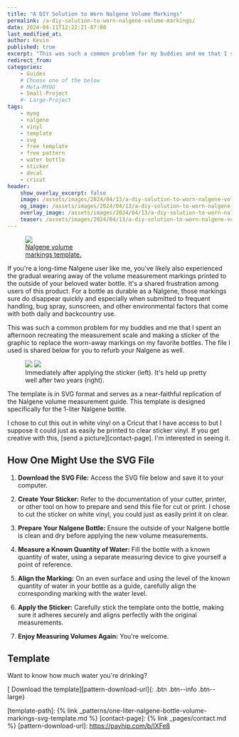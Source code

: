 ```yaml
---
title: "A DIY Solution to Worn Nalgene Volume Markings"
permalink: /a-diy-solution-to-worn-nalgene-volume-markings/
date: 2024-04-11T12:22:21-07:00
last_modified_at:
author: Kevin
published: true
excerpt: "This was such a common problem for my buddies and me that I spent an afternoon recreating the measurement scale and making a sticker of the graphic to replace the worn-away markings on my favorite bottles."
redirect_from:
categories:
    - Guides
    # Choose one of the below
    # Meta-MYOG
    - Small-Project
    #- Large-Project 
tags:
    - myog
    - nalgene
    - vinyl
    - template
    - svg
    - free template
    - free pattern
    - water bottle
    - sticker
    - decal
    - cricut
header:
    show_overlay_excerpt: false
    image: /assets/images/2024/04/13/a-diy-solution-to-worn-nalgene-volume-markings/a-diy-solution-to-worn-nalgene-volume-markings-og.jpg   # Twitter (use 'overlay_image')
    og_image: /assets/images/2024/04/13/a-diy-solution-to-worn-nalgene-volume-markings/a-diy-solution-to-worn-nalgene-volume-markings-og.jpg
    overlay_image: /assets/images/2024/04/13/a-diy-solution-to-worn-nalgene-volume-markings/a-diy-solution-to-worn-nalgene-volume-markings.jpg    # Article header at 2048x1024
    teaser: /assets/images/2024/04/13/a-diy-solution-to-worn-nalgene-volume-markings/a-diy-solution-to-worn-nalgene-volume-markings-th.jpg   # Shrink image to 575x288
---
```


<figure style="width: 150px" class="align-right">
	<a href="{{ site.url }}{{ site.baseurl }}/assets/images/2024/04/13/a-diy-solution-to-worn-nalgene-volume-markings/sample.jpg"><img src="{{ site.url }}{{ site.baseurl }}/assets/images/2024/04/13/a-diy-solution-to-worn-nalgene-volume-markings/sample.jpg">
	<figcaption>Nalgene volume markings template.</figcaption></a>
</figure>

If you're a long-time Nalgene user like me, you've likely also experienced the gradual wearing away of the volume measurement markings printed to the outside of your beloved water bottle. It's a shared frustration among users of this product. For a bottle as durable as a Nalgene, those markings sure do disappear quickly and especially when submitted to frequent handling, bug spray,  sunscreen, and other environmental factors that come with both daily and backcountry use.

This was such a common problem for my buddies and me that I spent an afternoon recreating the measurement scale and making a sticker of the graphic to replace the worn-away markings on my favorite bottles. The file I used is shared below for you to refurb your Nalgene as well.

<figure class="half">
	<a href="{{ site.url }}{{ site.baseurl }}/assets/images/2024/04/13/a-diy-solution-to-worn-nalgene-volume-markings/day-zero.jpg"><img src="{{ site.url }}{{ site.baseurl }}/assets/images/2024/04/13/a-diy-solution-to-worn-nalgene-volume-markings/th-day-zero.jpg"></a>
    <a href="{{ site.url }}{{ site.baseurl }}/assets/images/2024/04/13/a-diy-solution-to-worn-nalgene-volume-markings/two-years-later.jpg"><img src="{{ site.url }}{{ site.baseurl }}/assets/images/2024/04/13/a-diy-solution-to-worn-nalgene-volume-markings/th-two-years-later.jpg"></a>
	<figcaption>Immediately after applying the sticker (left). It's held up pretty well after two years (right).</figcaption>
</figure>

The template is in SVG format and serves as a near-faithful replication of the Nalgene volume measurement guide. This template is designed specifically for the 1-liter Nalgene bottle.

I chose to cut this out in white vinyl on a Cricut that I have access to but I suppose it could just as easily be printed to clear sticker vinyl. If you get creative with this, [send a picture][contact-page]. I'm interested in seeing it.

## How One Might Use the SVG File

1. **Download the SVG File:**
   Access the SVG file below and save it to your computer.
   
2. **Create Your Sticker:** 
   Refer to the documentation of your cutter, printer, or other tool on how to prepare and send this file for cut or print. I chose to cut the sticker on white vinyl, you could just as easily print it on clear.

3. **Prepare Your Nalgene Bottle:**
   Ensure the outside of your Nalgene bottle is clean and dry before applying the new volume measurements.

4. **Measure a Known Quantity of Water:**
   Fill the bottle with a known quantity of water, using a separate measuring device to give yourself a point of reference.

5. **Align the Marking:**
   On an even surface and using the level of the known quantity of water in your bottle as a guide, carefully align the corresponding marking with the water level.

6. **Apply the Sticker:**
   Carefully stick the template onto the bottle, making sure it adheres securely and aligns perfectly with the original measurements.

7. **Enjoy Measuring Volumes Again:**
   You're welcome.

## Template

Want to know how much water you're drinking?

[<i class="fa-solid fa-bottle-water" aria-hidden="true"></i> Download the template][pattern-download-url]{: .btn .btn--info .btn--large}

[template-path]: {% link _patterns/one-liter-nalgene-bottle-volume-markings-svg-template.md %}
[contact-page]: {% link _pages/contact.md %}
[pattern-download-url]: https://payhip.com/b/IXFe8